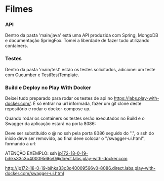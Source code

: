 # Filmes

### API

Dentro da pasta 'main/java' está uma API produzida com Spring, MongoDB e documentação SpringFox.
Tomei a liberdade de fazer tudo utilizando containers.

### Testes

Dentro da pasta 'main/test' estão os testes solicitados, adicionei um teste com Cucumber e TestRestTemplate.

### Build e Deploy no Play With Docker

Deixei tudo preparado para rodar os testes de api no https://labs.play-with-docker.com/.
É só entrar na url informada, fazer um git clone deste repositório e rodar o docker-compose up.

Quando rodar os containers os testes serão executados no Build e o Swagger da aplicação estará na porta 8086:

Deve ser substituido o @ no ssh pela porta 8086 seguido do ".", o ssh do inicio deve ser removido, ao final deve colocar o "/swagger-ui.html", formando a url:

ATENÇÃO EXEMPLO:
ssh ip172-18-0-19-bihks33c3o40009566v0@direct.labs.play-with-docker.com

http://ip172-18-0-19-bihks33c3o40009566v0-8086.direct.labs.play-with-docker.com/swagger-ui.html
